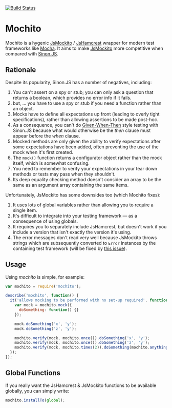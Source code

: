 [![Build Status](https://travis-ci.org/dchambers/mochito.png)](https://travis-ci.org/dchambers/mochito)

# Mochito

Mochito is a hygenic [JsMockito](http://jsmockito.org/) / [JsHamcrest](http://danielmartins.ninja/jshamcrest/) wrapper for modern test frameworks like [Mocha](http://mochajs.org/). It aims to make [JsMockito](http://jsmockito.org/) more competitive when compared with [Sinon.JS](http://sinonjs.org/).


## Rationale

Despite its popularity, Sinon.JS has a number of negatives, including:

  1. You can't assert on a spy or stub; you can only ask a question that returns
     a boolean, which provides no error info if it fails.
  2. but, ... you have to use a spy or stub if you need a function rather
     than an object.
  3. Mocks have to define all expectations up front (leading to overly tight
     specifications), rather than allowing assertions to be made post-hoc.
  4. As a consequence, you can't do
     [Given-When-Then](https://en.wikipedia.org/wiki/Given-When-Then) style
     testing with Sinon.JS because what would otherwise be the _then_ clause
     must appear before the _when_ clause.
  5. Mocked methods are only given the ability to verify expectations after some
     expectations have been added, often preventing the use of the mock when
     it's first created.
  6. The `mock()` function returns a configurator object rather than the mock
     itself, which is somewhat confusing.
  7. You need to remember to verify your expectations in your tear down methods
     or tests may pass when they shouldn't.
  8. Its deep equality checking method doesn't consider an array to be
     the same as an argument array containing the same items.

Unfortunately, JsMockito has some downsides too (which Mochito fixes):

  1. It uses lots of global variables rather than allowing you to require a
     single item.
  2. It's difficult to integrate into your testing framework &mdash; as a
     consequence of using globals.
  3. It requires you to separately include JsHamcrest, but doesn't work
     if you include a version that isn't exactly the version it's using.
  4. The error messages don't read very well because JsMockito throws strings
     which are subsequently converted to `Error` instances by the containing
     test framework (will be fixed by
     [this issue](https://github.com/cleishm/jsmockito/issues/38)).


## Usage

Using _mochito_ is simple, for example:

```js
var mochito = require('mochito');

describe('mochito', function() {
  it('allows mocking to be performed with no set-up required', function() {
    var mock = mochito.mock({
      doSomething: function() {}
    });

    mock.doSomething('x', 'y');
    mock.doSomething('z', 'y');

    mochito.verify(mock, mochito.once()).doSomething('x', 'y');
    mochito.verify(mock, mochito.once()).doSomething('z', 'y');
    mochito.verify(mock, mochito.times(2)).doSomething(mochito.anything(), 'y');
  });
});
```

## Global Functions

If you really want the JsHamcrest & JsMockito functions to be available
globally, you can simply write:

```js
mochito.installTo(global);
```
